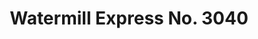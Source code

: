---
title: "Watermill Express No. 3040"
url: /brownsville/watermill-express-no-3040/
shop: Wasser
---
